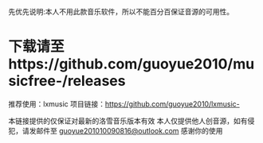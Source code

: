 先优先说明:本人不用此款音乐软件，所以不能百分百保证音源的可用性。

# 下载请至https://github.com/guoyue2010/musicfree-/releases
推荐使用：lxmusic
项目链接：https://github.com/guoyue2010/lxmusic-

本链接提供的仅保证对最新的洛雪音乐版本有效 本人仅提供他人创音源，如有侵犯，请发邮件至 guoyue201010090816@outlook.com 感谢你的使用